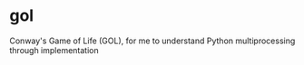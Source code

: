 # gol
Conway's Game of Life (GOL), for me to understand Python multiprocessing through implementation
